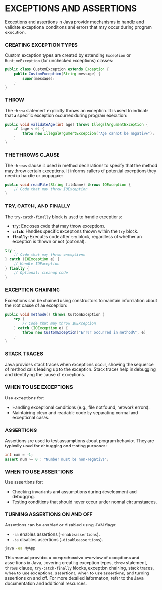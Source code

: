 # EXCEPTIONS AND ASSERTIONS

Exceptions and assertions in Java provide mechanisms to handle and validate exceptional conditions and errors that may occur during program execution.

### CREATING EXCEPTION TYPES

Custom exception types are created by extending `Exception` or `RuntimeException` (for unchecked exceptions) classes:

```java
public class CustomException extends Exception {
    public CustomException(String message) {
        super(message);
    }
}
```

### THROW

The `throw` statement explicitly throws an exception. It is used to indicate that a specific exception occurred during program execution:

```java
public void validateAge(int age) throws IllegalArgumentException {
    if (age < 0) {
        throw new IllegalArgumentException("Age cannot be negative");
    }
}
```

### THE THROWS CLAUSE

The `throws` clause is used in method declarations to specify that the method may throw certain exceptions. It informs callers of potential exceptions they need to handle or propagate:

```java
public void readFile(String fileName) throws IOException {
    // Code that may throw IOException
}
```

### TRY, CATCH, AND FINALLY

The `try-catch-finally` block is used to handle exceptions:
- **`try`**: Encloses code that may throw exceptions.
- **`catch`**: Handles specific exceptions thrown within the `try` block.
- **`finally`**: Executes code after `try` block, regardless of whether an exception is thrown or not (optional).

```java
try {
    // Code that may throw exceptions
} catch (IOException e) {
    // Handle IOException
} finally {
    // Optional: cleanup code
}
```

### EXCEPTION CHAINING

Exceptions can be chained using constructors to maintain information about the root cause of an exception:

```java
public void methodA() throws CustomException {
    try {
        // Code that may throw IOException
    } catch (IOException e) {
        throw new CustomException("Error occurred in methodA", e);
    }
}
```

### STACK TRACES

Java provides stack traces when exceptions occur, showing the sequence of method calls leading up to the exception. Stack traces help in debugging and identifying the cause of exceptions.

### WHEN TO USE EXCEPTIONS

Use exceptions for:
- Handling exceptional conditions (e.g., file not found, network errors).
- Maintaining clean and readable code by separating normal and exceptional cases.

### ASSERTIONS

Assertions are used to test assumptions about program behavior. They are typically used for debugging and testing purposes:

```java
int num = -1;
assert num >= 0 : "Number must be non-negative";
```

### WHEN TO USE ASSERTIONS

Use assertions for:
- Checking invariants and assumptions during development and debugging.
- Testing conditions that should never occur under normal circumstances.

### TURNING ASSERTIONS ON AND OFF

Assertions can be enabled or disabled using JVM flags:
- `-ea` enables assertions (`-enableassertions`).
- `-da` disables assertions (`-disableassertions`).

```bash
java -ea MyApp
```

This manual provides a comprehensive overview of exceptions and assertions in Java, covering creating exception types, `throw` statement, `throws` clause, `try-catch-finally` blocks, exception chaining, stack traces, when to use exceptions, assertions, when to use assertions, and turning assertions on and off. For more detailed information, refer to the Java documentation and additional resources.
